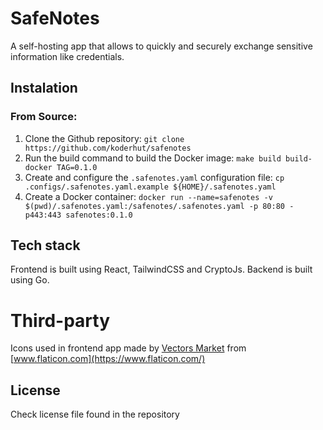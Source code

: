 # SafeNotes

A self-hosting app that allows to quickly and securely exchange sensitive information like credentials.

## Instalation

### From Source:
1) Clone the Github repository:
``git clone https://github.com/koderhut/safenotes`` 
2) Run the build command to build the Docker image: 
``make build build-docker TAG=0.1.0``
3) Create and configure the `.safenotes.yaml` configuration file:
`` cp .configs/.safenotes.yaml.example ${HOME}/.safenotes.yaml ``
4) Create a Docker container: 
``docker run --name=safenotes -v $(pwd)/.safenotes.yaml:/safenotes/.safenotes.yaml -p 80:80 -p443:443 safenotes:0.1.0``

## Tech stack
Frontend is built using React, TailwindCSS and CryptoJs.
Backend is built using Go.

# Third-party
Icons used in frontend app made by [Vectors Market](https://www.flaticon.com/authors/vectors-market) from [www.flaticon.com](https://www.flaticon.com/) 

## License
Check license file found in the repository
